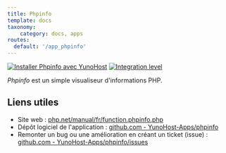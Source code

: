 ```yaml
---
title: Phpinfo
template: docs
taxonomy:
    category: docs, apps
routes:
  default: '/app_phpinfo'
---
```


[![Installer Phpinfo avec YunoHost](https://install-app.yunohost.org/install-with-yunohost.svg)](https://install-app.yunohost.org/?app=phpinfo) [![Integration level](https://dash.yunohost.org/integration/phpinfo.svg)](https://dash.yunohost.org/appci/app/phpinfo)

*Phpinfo* est un simple visualiseur d'informations PHP.

## Liens utiles

+ Site web : [php.net/manual/fr/function.phpinfo.php](https://www.php.net/manual/fr/function.phpinfo.php)
+ Dépôt logiciel de l'application : [github.com - YunoHost-Apps/phpinfo](https://github.com/YunoHost-Apps/phpinfo_ynh)
+ Remonter un bug ou une amélioration en créant un ticket (issue) : [github.com - YunoHost-Apps/phpinfo/issues](https://github.com/YunoHost-Apps/phpinfo_ynh/issues)
